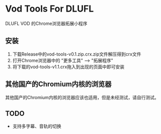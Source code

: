 # Vod Tools For DLUFL

DLUFL VOD 的Chrome浏览器拓展小程序

## 安装

1. 下载Release中的vod-tools-v0.1.zip.crx.zip文件解压得到crx文件
2. 打开Chrome浏览器中的 "更多工具" --> "拓展程序"
3. 将下载的vod-tools-v1.1.crx拖入到出现的页面中即可安装

## 其他国产的Chromium内核的浏览器

其他国产的Chromium内核的浏览器应该也适用，但是未经测试，请自行测试。

## TODO

- 支持多字幕、音轨的切换
